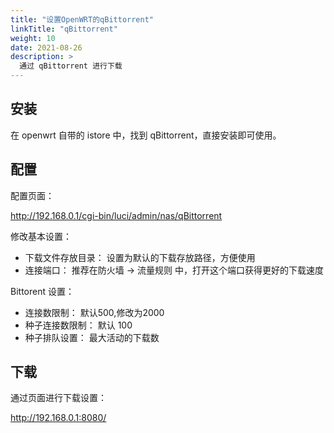```yaml
---
title: "设置OpenWRT的qBittorrent"
linkTitle: "qBittorrent"
weight: 10
date: 2021-08-26
description: >
  通过 qBittorrent 进行下载
---
```


## 安装

在 openwrt 自带的 istore 中，找到 qBittorrent，直接安装即可使用。

## 配置

配置页面：

http://192.168.0.1/cgi-bin/luci/admin/nas/qBittorrent

修改基本设置：

- 下载文件存放目录： 设置为默认的下载存放路径，方便使用
- 连接端口： 推荐在防火墙 -> 流量规则 中，打开这个端口获得更好的下载速度

Bittorent 设置：

- 连接数限制： 默认500,修改为2000
- 种子连接数限制： 默认 100
- 种子排队设置： 最大活动的下载数

## 下载

通过页面进行下载设置：

http://192.168.0.1:8080/
